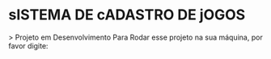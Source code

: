 <H1> sISTEMA DE cADASTRO DE jOGOS</H1>
> Projeto em Desenvolvimento
Para Rodar esse projeto na sua máquina, por favor digite:
